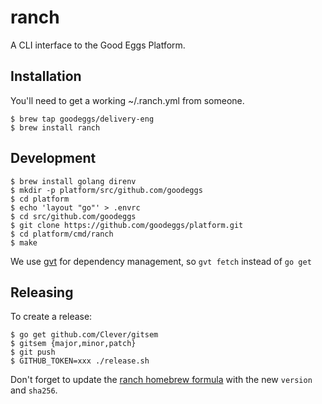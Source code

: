 ranch
=====
A CLI interface to the Good Eggs Platform.

Installation
------------

You'll need to get a working ~/.ranch.yml from someone.

```
$ brew tap goodeggs/delivery-eng
$ brew install ranch
```

Development
-----------

```
$ brew install golang direnv
$ mkdir -p platform/src/github.com/goodeggs
$ cd platform
$ echo 'layout "go"' > .envrc
$ cd src/github.com/goodeggs
$ git clone https://github.com/goodeggs/platform.git
$ cd platform/cmd/ranch
$ make
```

We use [gvt](https://github.com/FiloSottile/gvt) for dependency management, so `gvt fetch` instead of `go get`

Releasing
---------

To create a release:

```
$ go get github.com/Clever/gitsem
$ gitsem {major,minor,patch}
$ git push
$ GITHUB_TOKEN=xxx ./release.sh
```

Don't forget to update the [ranch homebrew formula](https://github.com/goodeggs/homebrew-delivery-eng/blob/master/Formula/ranch.rb) with the new `version` and `sha256`.

